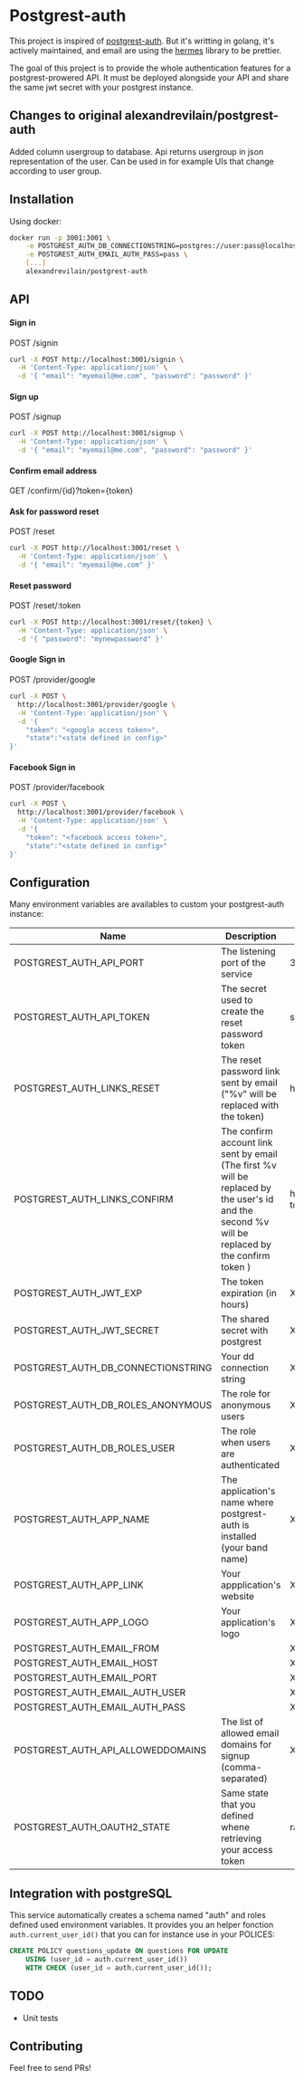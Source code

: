 # Postgrest-auth

This project is inspired of [postgrest-auth](https://www.npmjs.com/package/postgrest-auth). But it's writting in golang, it's actively maintained, and email are using the [hermes](https://github.com/matcornic/hermes) library to be prettier.

The goal of this project is to provide the whole authentication features for a postgrest-prowered API. It must be deployed alongside your API and share the same jwt secret with your postgrest instance.

## Changes to original alexandrevilain/postgrest-auth

Added column usergroup to database. Api returns usergroup in json representation of the user. Can be used in for example UIs that change according to user group.

## Installation

Using docker:

```bash
docker run -p 3001:3001 \
    -e POSTGREST_AUTH_DB_CONNECTIONSTRING=postgres://user:pass@localhost/db \
    -e POSTGREST_AUTH_EMAIL_AUTH_PASS=pass \
    [...]
    alexandrevilain/postgrest-auth
```

## API

#### Sign in

POST /signin

```bash
curl -X POST http://localhost:3001/signin \
  -H 'Content-Type: application/json' \
  -d '{ "email": "myemail@me.com", "password": "password" }'
```

#### Sign up

POST /signup

```bash
curl -X POST http://localhost:3001/signup \
  -H 'Content-Type: application/json' \
  -d '{ "email": "myemail@me.com", "password": "password" }'
```

#### Confirm email address

GET /confirm/{id}?token={token}

#### Ask for password reset

POST /reset

```bash
curl -X POST http://localhost:3001/reset \
  -H 'Content-Type: application/json' \
  -d '{ "email": "myemail@me.com" }'
```

#### Reset password

POST /reset/:token

```bash
curl -X POST http://localhost:3001/reset/{token} \
  -H 'Content-Type: application/json' \
  -d '{ "password": "mynewpassword" }'
```

#### Google Sign in

POST /provider/google

```bash
curl -X POST \
  http://localhost:3001/provider/google \
  -H 'Content-Type: application/json' \
  -d '{
	"token": "<google access token>",
	"state":"<state defined in config>"
}'
```

#### Facebook Sign in

POST /provider/facebook

```bash
curl -X POST \
  http://localhost:3001/provider/facebook \
  -H 'Content-Type: application/json' \
  -d '{
	"token": "<facebook access token>",
	"state":"<state defined in config>"
}'
```

## Configuration

Many environment variables are availables to custom your postgrest-auth instance:

| Name                               | Description                                                                                                                                      | Default                              |
| ---------------------------------- | ------------------------------------------------------------------------------------------------------------------------------------------------ | ------------------------------------ |
| POSTGREST_AUTH_API_PORT            | The listening port of the service                                                                                                                | 3001                                 |
| POSTGREST_AUTH_API_TOKEN           | The secret used to create the reset password token                                                                                               | supersecret                          |
| POSTGREST_AUTH_LINKS_RESET         | The reset password link sent by email ("%v" will be replaced with the token)                                                                     | http://localhost/reset/%v            |
| POSTGREST_AUTH_LINKS_CONFIRM       | The confirm account link sent by email (The first %v will be replaced by the user's id and the second %v will be replaced by the confirm token ) | http://localhost/confirm/%v?token=%v |
| POSTGREST_AUTH_JWT_EXP             | The token expiration (in hours)                                                                                                                  | X                                    |
| POSTGREST_AUTH_JWT_SECRET          | The shared secret with postgrest                                                                                                                 | X                                    |
| POSTGREST_AUTH_DB_CONNECTIONSTRING | Your dd connection string                                                                                                                        | X                                    |
| POSTGREST_AUTH_DB_ROLES_ANONYMOUS  | The role for anonymous users                                                                                                                     | X                                    |
| POSTGREST_AUTH_DB_ROLES_USER       | The role when users are authenticated                                                                                                            | X                                    |
| POSTGREST_AUTH_APP_NAME            | The application's name where postgrest-auth is installed (your band name)                                                                        | X                                    |
| POSTGREST_AUTH_APP_LINK            | Your appplication's website                                                                                                                      | X                                    |
| POSTGREST_AUTH_APP_LOGO            | Your application's logo                                                                                                                          | X                                    |
| POSTGREST_AUTH_EMAIL_FROM          |                                                                                                                                                  | X                                    |
| POSTGREST_AUTH_EMAIL_HOST          |                                                                                                                                                  | X                                    |
| POSTGREST_AUTH_EMAIL_PORT          |                                                                                                                                                  | X                                    |
| POSTGREST_AUTH_EMAIL_AUTH_USER     |                                                                                                                                                  | X                                    |
| POSTGREST_AUTH_EMAIL_AUTH_PASS     |                                                                                                                                                  | X                                    |
| POSTGREST_AUTH_API_ALLOWEDDOMAINS  | The list of allowed email domains for signup (comma-separated)                                                                                   | X                                    |
| POSTGREST_AUTH_OAUTH2_STATE        | Same state that you defined whene retrieving your access token                                                                                   | random-state                         |

## Integration with postgreSQL

This service automatically creates a schema named "auth" and roles defined used environment variables.
It provides you an helper fonction `auth.current_user_id()` that you can for instance use in your POLICES:

```sql
CREATE POLICY questions_update ON questions FOR UPDATE
    USING (user_id = auth.current_user_id())
    WITH CHECK (user_id = auth.current_user_id());
```

## TODO

- Unit tests

## Contributing

Feel free to send PRs!
